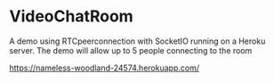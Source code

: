 # VideoChatRoom
A demo using RTCpeerconnection with SocketIO running on a Heroku server.  The demo will allow up to 5 people connecting to the room

https://nameless-woodland-24574.herokuapp.com/